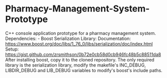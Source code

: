 # Pharmacy-Management-System-Prototype
C++ console application prototype for a pharmacy management system.
Dependencies:
    - Boost Serialization Library: 
        Documentation: https://www.boost.org/doc/libs/1_76_0/libs/serialization/doc/index.html
        Setup: https://gist.github.com/zrsmithson/0b72e0cb58d0cb946fc48b5c88511da8
        After installing boost, copy it to the cloned repository. 
        The only required library is the serialization library, modify the makefile's INC_DEBUG, LIBDIR_DEBUG and LIB_DEBUG variables to modify's boost's include paths.
